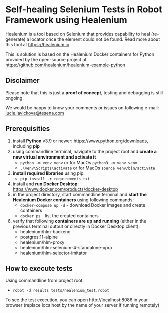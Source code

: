# Self-healing Selenium Tests in Robot Framework using Healenium

Healenium is a tool based on Selenium that provides capability to heal (re-generate) a locator once the element could not be found. 
Read more about this tool at https://healenium.io

This is solution is based on the Healenium Docker containers for Python provided by the open-source project at https://github.com/healenium/healenium-example-python

## Disclaimer
Please note that this is just a **proof of concept**, testing and debugging is still ongoing. 

We would be happy to know your comments or issues on following e-mail: lucie.lavickova@tesena.com

## Prerequisities
1. install **Python** v3.9 or newer: https://www.python.org/downloads, including **pip**
2. using commandline terminal, navigate to the project root and **create a new virtual environment and activate it**
   * ```python -m venv venv``` or for MacOs `python3 -m venv venv`
   * ```.\venv\Scripts\activate``` or for MacOs `source venv/bin/activate`
3. **install required libraries** using pip:
   * ```pip install -r requirements.txt```
7. install and **run Docker Desktop**: https://www.docker.com/products/docker-desktop
8. in the project directory, start commandline terminal and **start the Healenium Docker containers** using following commands:
   * ```docker-compose up -d``` - download Docker images and create containers
   * ```docker ps``` - list the created containers
9. verify that following **containers are up and running** (either in the previous terminal output or directly in Docker Desktop client): 
   * healenium/hlm-backend 
   * postgres:11-alpine
   * healenium/hlm-proxy
   * healenium/hlm-selenium-4-standalone-xpra
   * healenium/hlm-selector-imitator

## How to execute tests
Using commandline from project root:
   * ```robot -d results tests/healenium_test.robot```

To see the test execution, you can open http://localhost:8086 in your browser (replace localhost by the name of your server if running remotely)
